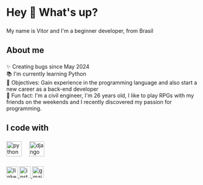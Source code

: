 <h1 align="left">Hey 👋 What's up?</h1>

###

<p align="left">My name is Vitor and I'm a beginner developer, from Brasil</p>

###

<h2 align="left">About me</h2>

###

<p align="left">✨ Creating bugs since May 2024<br>📚 I'm currently learning Python<br>🎯 Objectives: Gain experience in the programming language and also start a new career as a back-end developer<br>🎲 Fun fact: I'm a civil engineer, I'm 26 years old, I like to play RPGs with my friends on the weekends and I recently discovered my passion for programming.</p>

###

<h2 align="left">I code with</h2>

###

<div align="left">
  <img src="https://cdn.jsdelivr.net/gh/devicons/devicon/icons/python/python-original.svg" height="40" alt="python logo"  />
  <img width="12" />
  <img src="https://cdn.jsdelivr.net/gh/devicons/devicon/icons/django/django-plain.svg" height="40" alt="django logo"  />
</div>

###

<div align="left">
  <a href="https://www.linkedin.com/in/vitor-vieira-neres-243283161/" target="_blank">
    <img src="https://img.shields.io/static/v1?message=LinkedIn&logo=linkedin&label=&color=0077B5&logoColor=white&labelColor=&style=for-the-badge" height="30" alt="linkedin logo"  />
  </a>
  <a href="https://www.instagram.com/vitorneresvieira?igsh=MTZuZmZjeXFxdmpmcA==" target="_blank">
    <img src="https://img.shields.io/static/v1?message=Instagram&logo=instagram&label=&color=E4405F&logoColor=white&labelColor=&style=for-the-badge" height="30" alt="instagram logo"  />
  </a>
  <a href="vitorvnss@gmail.com" target="_blank">
    <img src="https://img.shields.io/static/v1?message=Gmail&logo=gmail&label=&color=D14836&logoColor=white&labelColor=&style=for-the-badge" height="30" alt="gmail logo"  />
  </a>
</div>

###
